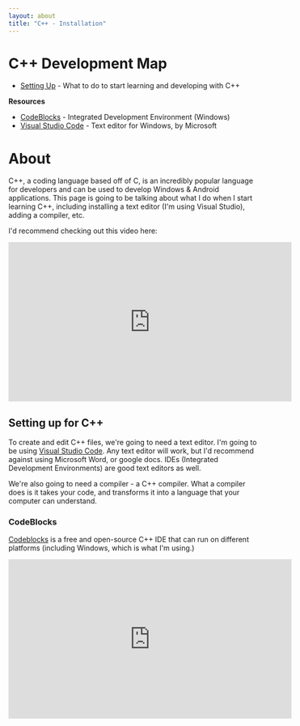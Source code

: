 ```yaml
---
layout: about
title: "C++ - Installation"
---
```




# C++ Development Map

* [Setting Up](http://acord-robotics.github.io/starsailors/settingup) - What to do to start learning and developing with C++



__Resources__

* [CodeBlocks](https://sourceforge.net/projects/codeblocks/files/Binaries/17.12/Windows/codeblocks-17.12mingw-setup.exe/download) - Integrated Development Environment (Windows)
*  [Visual Studio Code](http://code.visualstudio.com) - Text editor for Windows, by Microsoft



# About

C++, a coding language based off of C, is an incredibly popular language for developers and can be used to develop Windows & Android applications. This page is going to be talking about what I do when I start learning C++, including installing a text editor (I'm using Visual Studio), adding a compiler, etc.



I'd recommend checking out this video here:

<iframe width="560" height="315" src="https://www.youtube.com/embed/vLnPwxZdW4Y" frameborder="0" allow="accelerometer; autoplay; encrypted-media; gyroscope; picture-in-picture" allowfullscreen></iframe>





## Setting up for C++

To create and edit C++ files, we're going to need a text editor. I'm going to be using  [Visual Studio Code](https://code.visualstudio.com/). Any text editor will work, but I'd recommend against using Microsoft Word, or google docs. IDEs (Integrated Development Environments) are good text editors as well.

We're also going to need a compiler - a C++ compiler. What a compiler does is it takes your code, and transforms it into a language that your computer can understand.

### CodeBlocks

[Codeblocks](http://codeblocks.org) is a free and open-source C++ IDE that can run on different platforms (including Windows, which is what I'm using.)

<iframe width="560" height="315" src="https://www.youtube.com/embed/vLnPwxZdW4Y?start=527" frameborder="0" allow="accelerometer; autoplay; encrypted-media; gyroscope; picture-in-picture" allowfullscreen></iframe>


